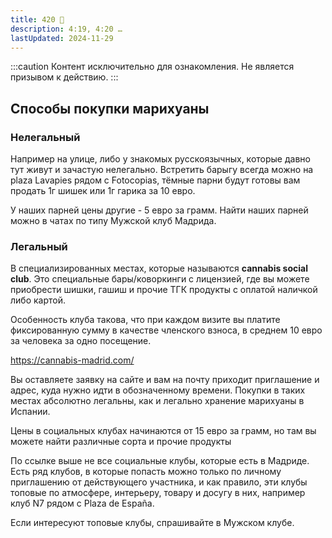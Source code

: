 ```yaml
---
title: 420 🚬
description: 4:19, 4:20 … 
lastUpdated: 2024-11-29
---
```


:::caution
Контент исключительно для ознакомления. Не является призывом к действию.
:::

## Способы покупки марихуаны

### Нелегальный

Например на улице, либо у знакомых русскоязычных, которые давно тут живут и зачастую нелегально. Встретить барыгу всегда можно на plaza Lavapies рядом с Fotocopias, тёмные парни будут готовы вам продать 1г шишек или 1г гарика за 10 евро.

У наших парней цены другие - 5 евро за грамм.
Найти наших парней можно в чатах по типу Мужской клуб Мадрида.

### Легальный

В специализированных местах, которые называются **cannabis social club**.
Это специальные бары/коворкинги с лицензией, где вы можете приобрести шишки, гашиш и прочие ТГК продукты с оплатой наличкой либо картой.

Особенность клуба такова, что при каждом визите вы платите фиксированную сумму в качестве членского взноса, в среднем 10 евро за человека за одно посещение.

https://cannabis-madrid.com/

Вы оставляете заявку на сайте и вам на почту приходит приглашение и адрес, куда нужно идти в обозначенному времени.
Покупки в таких местах абсолютно легальны, как и легально хранение марихуаны в Испании.

Цены в социальных клубах начинаются от 15 евро за грамм, но там вы можете найти различные сорта и прочие продукты

По ссылке выше не все социальные клубы, которые есть в Мадриде.
Есть ряд клубов, в которые попасть можно только по личному приглашению от действующего участника, и как правило, эти клубы топовые по атмосфере, интерьеру, товару и досугу в них, например клуб N7 рядом с Plaza de España.

Если интересуют топовые клубы, спрашивайте в Мужском клубе.
